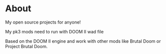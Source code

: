 # About
My open source projects for anyone!

My pk3 mods need to run with DOOM II wad file

Based on the DOOM II engine and work with other mods like Brutal Doom or Project Brutal Doom.
